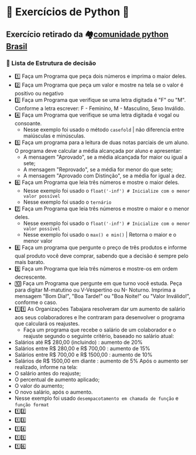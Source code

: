 # 🧠 Exercícios de Python 🐍

## Exercício retirado da 🏘️[comunidade python Brasil](https://wiki.python.org.br/EstruturaDeDecisao)

### 🚦 Lista de Estrutura de decisão

- 1️⃣ Faça um Programa que peça dois números e imprima o maior deles.
- 2️⃣ Faça um Programa que peça um valor e mostre na tela se o valor é positivo ou negativo
- 3️⃣ Faça um Programa que verifique se uma letra digitada é "F" ou "M". Conforme a letra escrever: F - Feminino, M - Masculino, Sexo Inválido.
- 4️⃣ Faça um Programa que verifique se uma letra digitada é vogal ou consoante.
  - Nesse exemplo foi usado o método `casefold` | não diferencia entre maiúsculas e minúsculas.
- 5️⃣ Faça um programa para a leitura de duas notas parciais de um aluno. O programa deve calcular a média    alcançada por aluno e apresentar:
  - A mensagem "Aprovado", se a média alcançada for maior ou igual a sete;
  - A mensagem "Reprovado", se a média for menor do que sete;
  - A mensagem "Aprovado com Distinção", se a média for igual a dez.
- 6️⃣ Faça um Programa que leia três números e mostre o maior deles.
  - Nesse exemplo foi usado o `float('-inf') # Inicialize com o menor valor possível`
  - Nesse exemplo foi usado o `ternário`
- 7️⃣ Faça um Programa que leia três números e mostre o maior e o menor deles.
  - Nesse exemplo foi usado o `float('-inf') # Inicialize com o menor valor possível`
  - Nesse exemplo foi usado o `max() e min()` | Retorna o maior e o menor valor
- 8️⃣ Faça um programa que pergunte o preço de três produtos e informe qual produto você deve comprar, sabendo que a decisão é sempre pelo mais barato.
- 9️⃣ Faça um Programa que leia três números e mostre-os em ordem decrescente.
- 🔟 Faça um Programa que pergunte em que turno você estuda. Peça para digitar M-matutino ou V-Vespertino ou N- Noturno. Imprima a mensagem "Bom Dia!", "Boa Tarde!" ou "Boa Noite!" ou "Valor Inválido!", conforme o caso.
- 1️⃣1️⃣ As Organizações Tabajara resolveram dar um aumento de salário aos seus colaboradores e lhe contraram para desenvolver o programa que calculará os reajustes.
  - Faça um programa que recebe o salário de um colaborador e o reajuste segundo o seguinte critério, baseado no salário atual:
- Salários até R$ 280,00 (incluindo) : aumento de 20%
- Salários entre R$ 280,00 e R$ 700,00 : aumento de 15%
- Salários entre R$ 700,00 e R$ 1500,00 : aumento de 10%
- Salários de R$ 1500,00 em diante : aumento de 5% Após o aumento ser realizado, informe na tela:
- O salário antes do reajuste;
- O percentual de aumento aplicado;
- O valor do aumento;
- O novo salário, após o aumento.
-  Nesse exemplo foi usado `desempacotamento em chamada de função` e `função format`
- 1️⃣2️⃣
- 1️⃣3️⃣ 
- 1️⃣4️⃣ 
- 1️⃣5️⃣  
- 1️⃣6️⃣